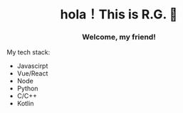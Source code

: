 <div style="text-align: center;" align="center">
  <h1 align="center">
    hola！This is R.G. 🎉
  </h1>
  <h3 align="center">
    Welcome, my friend!
  </h3>
</div>




My tech stack:

+ Javascirpt
+ Vue/React
+ Node
+ Python
+ C/C++
+ Kotlin

